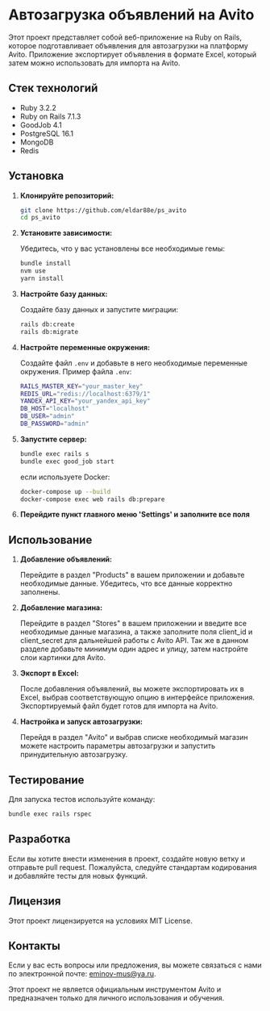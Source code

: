 # Автозагрузка объявлений на Avito

Этот проект представляет собой веб-приложение на Ruby on Rails, которое подготавливает объявления для автозагрузки на платформу Avito. Приложение экспортирует объявления в формате Excel, который затем можно использовать для импорта на Avito.

## Стек технологий
   - Ruby 3.2.2
   - Ruby on Rails 7.1.3
   - GoodJob 4.1
   - PostgreSQL 16.1 
   - MongoDB 
   - Redis

## Установка

1. **Клонируйте репозиторий:**

    ```bash
    git clone https://github.com/eldar88e/ps_avito
    cd ps_avito
    ```

2. **Установите зависимости:**

   Убедитесь, что у вас установлены все необходимые гемы:

    ```bash
    bundle install
    nvm use
    yarn install
    ```

3. **Настройте базу данных:**

   Создайте базу данных и запустите миграции:

   ```bash
   rails db:create
   rails db:migrate
   ```

4. **Настройте переменные окружения:**

   Создайте файл `.env` и добавьте в него необходимые переменные окружения. Пример файла `.env`:

    ```bash
    RAILS_MASTER_KEY="your_master_key"
    REDIS_URL="redis://localhost:6379/1"
    YANDEX_API_KEY="your_yandex_api_key"
    DB_HOST="localhost"
    DB_USER="admin"
    DB_PASSWORD="admin"
    ```

5. **Запустите сервер:**

    ```bash
    bundle exec rails s
    bundle exec good_job start
    ```
   если используете Docker:
   ```bash
   docker-compose up --build
   docker-compose exec web rails db:prepare
   ```

6. **Перейдите пункт главного меню 'Settings' и заполните все поля**

## Использование

1. **Добавление объявлений:**

    Перейдите в раздел "Products" в вашем приложении и добавьте необходимые данные. Убедитесь, что все данные корректно заполнены.

2. **Добавление магазина:**

   Перейдите в раздел "Stores" в вашем приложении и введите все необходимые данные магазина, а также заполните поля client_id и client_secret для дальнейшей работы с Avito API. Так же в данном разделе добавьте минимум один адрес и улицу, затем настройте слои картинки для Avito.

3. **Экспорт в Excel:**

   После добавления объявлений, вы можете экспортировать их в Excel, выбрав соответствующую опцию в интерфейсе приложения. Экспортируемый файл будет готов для импорта на Avito.

4. **Настройка и запуск автозагрузки:**

   Перейдя в раздел "Avito" и выбрав списке необходимый магазин можете настроить параметры автозагрузки и запустить принудительную автозагрузку.

## Тестирование

Для запуска тестов используйте команду:

```bash
bundle exec rails rspec
``` 

## Разработка
Если вы хотите внести изменения в проект, создайте новую ветку и отправьте pull request. Пожалуйста, следуйте стандартам кодирования и добавляйте тесты для новых функций.

## Лицензия
Этот проект лицензируется на условиях MIT License.

## Контакты
Если у вас есть вопросы или предложения, вы можете связаться с нами по электронной почте: eminov-mus@ya.ru.

Этот проект не является официальным инструментом Avito и предназначен только для личного использования и обучения.
